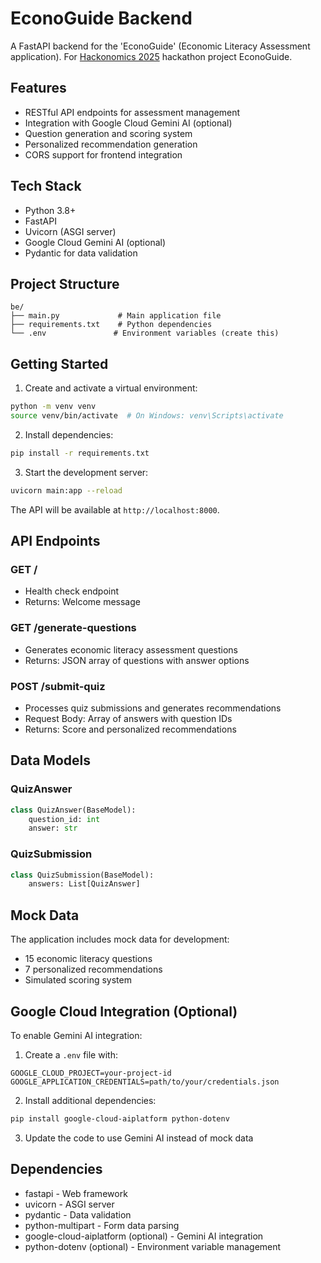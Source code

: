 # EconoGuide Backend

A FastAPI backend for the 'EconoGuide' (Economic Literacy Assessment application).
For [Hackonomics 2025](https://hackonomics25.devpost.com/) hackathon project EconoGuide.

## Features

- RESTful API endpoints for assessment management
- Integration with Google Cloud Gemini AI (optional)
- Question generation and scoring system
- Personalized recommendation generation
- CORS support for frontend integration

## Tech Stack

- Python 3.8+
- FastAPI
- Uvicorn (ASGI server)
- Google Cloud Gemini AI (optional)
- Pydantic for data validation

## Project Structure

```
be/
├── main.py             # Main application file
├── requirements.txt    # Python dependencies
└── .env               # Environment variables (create this)
```

## Getting Started

1. Create and activate a virtual environment:
```bash
python -m venv venv
source venv/bin/activate  # On Windows: venv\Scripts\activate
```

2. Install dependencies:
```bash
pip install -r requirements.txt
```

3. Start the development server:
```bash
uvicorn main:app --reload
```

The API will be available at `http://localhost:8000`.

## API Endpoints

### GET /
- Health check endpoint
- Returns: Welcome message

### GET /generate-questions
- Generates economic literacy assessment questions
- Returns: JSON array of questions with answer options

### POST /submit-quiz
- Processes quiz submissions and generates recommendations
- Request Body: Array of answers with question IDs
- Returns: Score and personalized recommendations

## Data Models

### QuizAnswer
```python
class QuizAnswer(BaseModel):
    question_id: int
    answer: str
```

### QuizSubmission
```python
class QuizSubmission(BaseModel):
    answers: List[QuizAnswer]
```

## Mock Data

The application includes mock data for development:
- 15 economic literacy questions
- 7 personalized recommendations
- Simulated scoring system

## Google Cloud Integration (Optional)

To enable Gemini AI integration:

1. Create a `.env` file with:
```
GOOGLE_CLOUD_PROJECT=your-project-id
GOOGLE_APPLICATION_CREDENTIALS=path/to/your/credentials.json
```

2. Install additional dependencies:
```bash
pip install google-cloud-aiplatform python-dotenv
```

3. Update the code to use Gemini AI instead of mock data

## Dependencies

- fastapi - Web framework
- uvicorn - ASGI server
- pydantic - Data validation
- python-multipart - Form data parsing
- google-cloud-aiplatform (optional) - Gemini AI integration
- python-dotenv (optional) - Environment variable management 